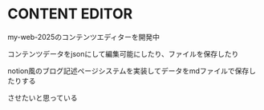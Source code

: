 # CONTENT EDITOR
my-web-2025のコンテンツエディターを開発中

コンテンツデータをjsonにして編集可能にしたり、ファイルを保存したり

notion風のブログ記述ページシステムを実装してデータをmdファイルで保存したりする

させたいと思っている
